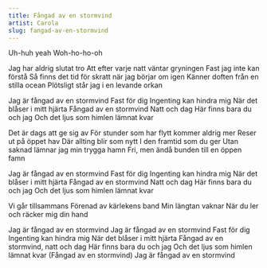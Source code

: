 ```yaml
---
title: Fångad av en stormvind
artist: Carola
slug: fangad-av-en-stormvind
---
```


Uh-huh yeah
Woh-ho-ho-oh

Jag har aldrig slutat tro
Att efter varje natt väntar gryningen
Fast jag inte kan förstå
Så finns det tid för skratt när jag börjar om igen
Känner doften från en stilla ocean
Plötsligt står jag i en levande orkan

Jag är fångad av en stormvind
Fast för dig
Ingenting kan hindra mig
När det blåser i mitt hjärta
Fångad av en stormvind
Natt och dag
Här finns bara du och jag
Och det ljus som himlen lämnat kvar

Det är dags att ge sig av
För stunder som har flytt kommer aldrig mer
Reser ut på öppet hav
Där allting blir som nytt
I den framtid som du ger
Utan saknad lämnar jag min trygga hamn
Fri, men ändå bunden till en öppen famn

Jag är fångad av en stormvind
Fast för dig
Ingenting kan hindra mig
När det blåser i mitt hjärta
Fångad av en stormvind
Natt och dag
Här finns bara du och jag
Och det ljus som himlen lämnat kvar

Vi går tillsammans
Förenad av kärlekens band
Min längtan vaknar
När du ler och räcker mig din hand

Jag är fångad av en stormvind
Jag är fångad av en stormvind
Fast för dig
Ingenting kan hindra mig
När det blåser i mitt hjärta
Fångad av en stormvind, natt och dag
Här finns bara du och jag
Och det ljus som himlen lämnat kvar
(Fångad av en stormvind)
Jag är fångad av en stormvind
